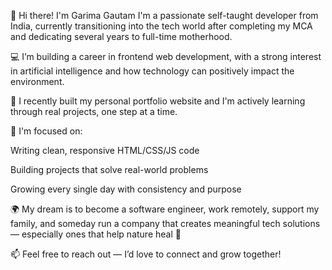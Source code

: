 👋 Hi there! I'm Garima Gautam
I'm a passionate self-taught developer from India, currently transitioning into the tech world after completing my MCA and dedicating several years to full-time motherhood.

💻 I’m building a career in frontend web development, with a strong interest in artificial intelligence and how technology can positively impact the environment.

🌱 I recently built my personal portfolio website and I'm actively learning through real projects, one step at a time.

🔁 I'm focused on:

Writing clean, responsive HTML/CSS/JS code

Building projects that solve real-world problems

Growing every single day with consistency and purpose

🌍 My dream is to become a software engineer, work remotely, support my family, and someday run a company that creates meaningful tech solutions — especially ones that help nature heal 💚

📫 Feel free to reach out — I’d love to connect and grow together!
